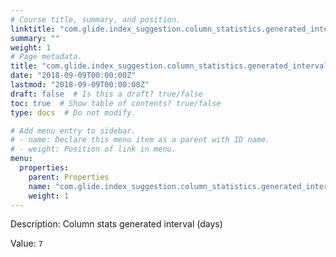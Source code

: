 ```yaml
---
# Course title, summary, and position.
linktitle: "com.glide.index_suggestion.column_statistics.generated_interval"
summary: ""
weight: 1
# Page metadata.
title: "com.glide.index_suggestion.column_statistics.generated_interval"
date: "2018-09-09T00:00:00Z"
lastmod: "2018-09-09T00:00:00Z"
draft: false  # Is this a draft? true/false
toc: true  # Show table of contents? true/false
type: docs  # Do not modify.

# Add menu entry to sidebar.
# - name: Declare this menu item as a parent with ID name.
# - weight: Position of link in menu.
menu:
  properties:
    parent: Properties
    name: "com.glide.index_suggestion.column_statistics.generated_interval"
    weight: 1
---
```


Description: Column stats generated interval (days)


Value: `7`